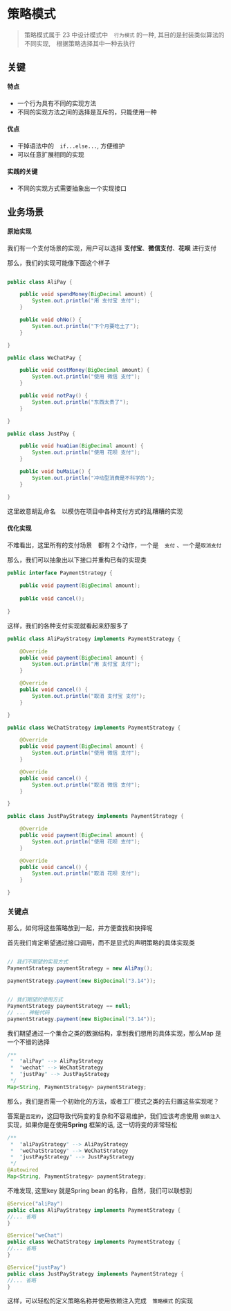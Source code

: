 # 策略模式

> 策略模式属于 23 中设计模式中　`行为模式` 的一种, 其目的是封装类似算法的不同实现,　根据策略选择其中一种去执行

## 关键

#### 特点

- 一个行为具有不同的实现方法
- 不同的实现方法之间的选择是互斥的，只能使用一种

#### 优点

- 干掉语法中的　`if...else...`, 方便维护
- 可以任意扩展相同的实现

#### 实践的关键

- 不同的实现方式需要抽象出一个实现接口

## 业务场景

#### 原始实现

我们有一个支付场景的实现，用户可以选择 **支付宝**、**微信支付**、**花呗** 进行支付

那么，我们的实现可能像下面这个样子

```java

public class AliPay {

    public void spendMoney(BigDecimal amount) {
        System.out.println("用 支付宝 支付");
    }

    public void ohNo() {
        System.out.println("下个月要吃土了");
    }

}

public class WeChatPay {

    public void costMoney(BigDecimal amount) {
        System.out.println("使用 微信 支付");
    }

    public void notPay() {
        System.out.println("东西太贵了");
    }

}

public class JustPay {

    public void huaQian(BigDecimal amount) {
        System.out.println("使用 花呗 支付");
    }

    public void buMaiLe() {
        System.out.println("冲动型消费是不科学的");
    }

}

```
这里故意胡乱命名　以模仿在项目中各种支付方式的乱糟糟的实现

#### 优化实现

不难看出，这里所有的支付场景　都有２个动作，一个是　`支付` 、一个是`取消支付`

那么，我们可以抽象出以下接口并重构已有的实现类

```java
public interface PaymentStrategy {
    
    public void payment(BigDecimal amount);
    
    public void cancel();
     
}
```

这样，我们的各种支付实现就看起来舒服多了

```java
public class AliPayStrategy implements PaymentStrategy {

    @Override
    public void payment(BigDecimal amount) {
        System.out.println("用 支付宝 支付");
    }

    @Override
    public void cancel() {
        System.out.println("取消 支付宝 支付");
    }

}

public class WeChatStrategy implements PaymentStrategy {

    @Override
    public void payment(BigDecimal amount) {
        System.out.println("使用 微信 支付");
    }

    @Override
    public void cancel() {
        System.out.println("取消 微信 支付");
    }

}

public class JustPayStrategy implements PaymentStrategy {

    @Override
    public void payment(BigDecimal amount) {
        System.out.println("使用 花呗 支付");
    }

    @Override
    public void cancel() {
        System.out.println("取消 花呗 支付");
    }

}

```



### 关键点

那么，如何将这些策略放到一起，并方便查找和抉择呢

首先我们肯定希望通过接口调用，而不是显式的声明策略的具体实现类

```java

// 我们不期望的实现方式
PaymentStrategy paymentStrategy = new AliPay();

paymentStrategy.payment(new BigDecimal("3.14"));


// 我们期望的使用方式
PaymentStrategy paymentStrategy == null;
// ... 神秘代码
paymentStrategy.payment(new BigDecimal("3.14"));

```

我们期望通过一个集合之类的数据结构，拿到我们想用的具体实现，那么Map 是一个不错的选择

```java
/**
 *  "aliPay" --> AliPayStrategy
 *  "wechat" --> WeChatStrategy
 *  "justPay" --> JustPayStrategy
 */
Map<String, PaymentStrategy> paymentStrategy;

```

那么，我们是否需一个初始化的方法，或者工厂模式之类的去归置这些实现呢？

答案是`否定的`，这回导致代码变的复杂和不容易维护，我们应该考虑使用 `依赖注入` 实现，如果你是在使用**Spring** 框架的话, 这一切将变的非常轻松



```java
/**
 *  "aliPayStrategy" --> AliPayStrategy
 *  "weChatStrategy" --> WeChatStrategy
 *  "justPayStrategy" --> JustPayStrategy
 */
@Autowired
Map<String, PaymentStrategy> paymentStrategy;

```

不难发现, 这里key 就是Spring bean 的名称，自然，我们可以联想到

```java
@Service("aliPay")
public class AliPayStrategy implements PaymentStrategy {
//... 省略
}

@Service("weChat")
public class WeChatStrategy implements PaymentStrategy {
//... 省略
}

@Service("justPay")
public class JustPayStrategy implements PaymentStrategy {
//... 省略
}
```

这样，可以轻松的定义策略名称并使用依赖注入完成　`策略模式` 的实现











